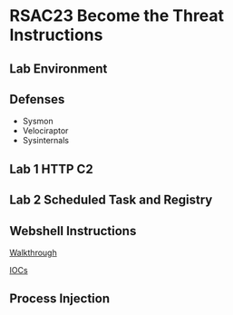 # RSAC23 Become the Threat Instructions


## Lab Environment


## Defenses
- Sysmon
- Velociraptor
- Sysinternals

## Lab 1 HTTP C2

## Lab 2 Scheduled Task and Registry

## Webshell Instructions

[Walkthrough](../ironcat_attack/webshell/webshell.md)

[IOCs](../ironcat_attack/webshell/webshell_iocs.md)


## Process Injection

